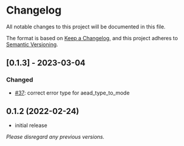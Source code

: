 # Changelog
All notable changes to this project will be documented in this file.

The format is based on [Keep a Changelog](https://keepachangelog.com/en/1.0.0/),
and this project adheres to [Semantic Versioning](https://semver.org/spec/v2.0.0.html).

## [0.1.3] - 2023-03-04

### Changed
- [#37](https://github.com/franziskuskiefer/hpke-rs/pull/37): correct error type for aead_type_to_mode

## 0.1.2 (2022-02-24)

* initial release

*Please disregard any previous versions.*
